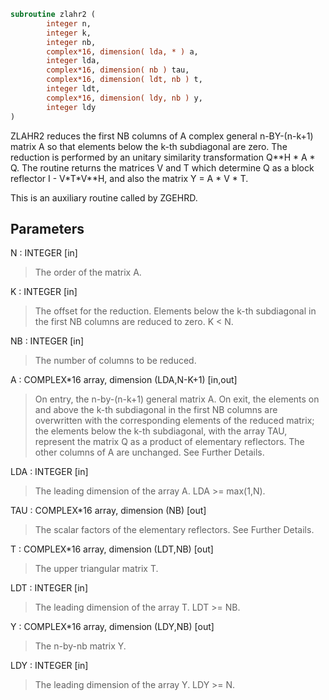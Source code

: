```fortran
subroutine zlahr2 (
        integer n,
        integer k,
        integer nb,
        complex*16, dimension( lda, * ) a,
        integer lda,
        complex*16, dimension( nb ) tau,
        complex*16, dimension( ldt, nb ) t,
        integer ldt,
        complex*16, dimension( ldy, nb ) y,
        integer ldy
)
```

ZLAHR2 reduces the first NB columns of A complex general n-BY-(n-k+1)
matrix A so that elements below the k-th subdiagonal are zero. The
reduction is performed by an unitary similarity transformation
Q\*\*H \* A \* Q. The routine returns the matrices V and T which determine
Q as a block reflector I - V\*T\*V\*\*H, and also the matrix Y = A \* V \* T.

This is an auxiliary routine called by ZGEHRD.

## Parameters
N : INTEGER [in]
> The order of the matrix A.

K : INTEGER [in]
> The offset for the reduction. Elements below the k-th
> subdiagonal in the first NB columns are reduced to zero.
> K < N.

NB : INTEGER [in]
> The number of columns to be reduced.

A : COMPLEX\*16 array, dimension (LDA,N-K+1) [in,out]
> On entry, the n-by-(n-k+1) general matrix A.
> On exit, the elements on and above the k-th subdiagonal in
> the first NB columns are overwritten with the corresponding
> elements of the reduced matrix; the elements below the k-th
> subdiagonal, with the array TAU, represent the matrix Q as a
> product of elementary reflectors. The other columns of A are
> unchanged. See Further Details.

LDA : INTEGER [in]
> The leading dimension of the array A.  LDA >= max(1,N).

TAU : COMPLEX\*16 array, dimension (NB) [out]
> The scalar factors of the elementary reflectors. See Further
> Details.

T : COMPLEX\*16 array, dimension (LDT,NB) [out]
> The upper triangular matrix T.

LDT : INTEGER [in]
> The leading dimension of the array T.  LDT >= NB.

Y : COMPLEX\*16 array, dimension (LDY,NB) [out]
> The n-by-nb matrix Y.

LDY : INTEGER [in]
> The leading dimension of the array Y. LDY >= N.
